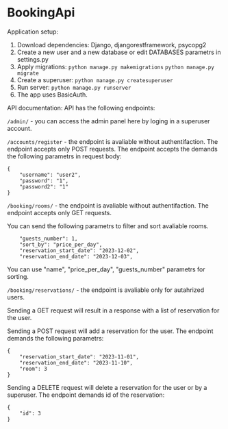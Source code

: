 # BookingApi
Application setup:
1. Download dependencies: Django, djangorestframework, psycopg2
2. Create a new user and a new database or edit DATABASES parametrs in settings.py
3. Apply migrations:
```python manage.py makemigrations```
```python manage.py migrate```
4. Create a superuser:
```python manage.py createsuperuser```
5. Run server:
```python manage.py runserver```
6. The app uses BasicAuth.

API documentation:
API has the following endpoints: 

```/admin/``` - you can access the admin panel here by loging in a superuser account.

```/accounts/register``` - the endpoint is avaliable without authentifaction. The endpoint accepts only POST requests. The endpoint accepts the demands the following parametrs in request body:
```
{
    "username": "user2",
    "password": "1",
    "password2": "1"
}
```

```/booking/rooms/``` - the endpoint is avaliable without authentifaction. The endpoint accepts only GET requests.

You can send the following parametrs to filter and sort avaliable rooms.
```
    "guests_number": 1,
    "sort_by": "price_per_day",
    "reservation_start_date": "2023-12-02", 
    "reservation_end_date": "2023-12-03",
```
You can use "name", "price_per_day", "guests_number" parametrs for sorting.


```/booking/reservations/``` - the endpoint is avaliable only for autahrized users.

Sending a GET request will result in a response with a list of reservation for the user.

Sending a POST request will add a reservation for the user. The endpoint demands the following parametrs:
```
{
    "reservation_start_date": "2023-11-01",
    "reservation_end_date": "2023-11-10",
    "room": 3
}
```

Sending a DELETE request will delete a reservation for the user or by a superuser. The endpoint demands id of the reservation:
```
{
    "id": 3
}
```
